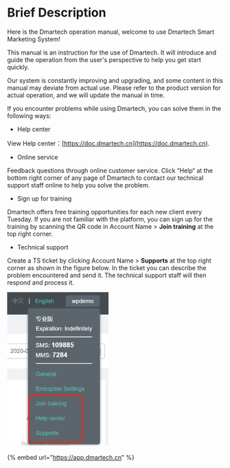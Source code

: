 # Brief Description

Here is the Dmartech operation manual, welcome to use Dmartech Smart Marketing System! 

This manual is an instruction for the use of Dmartech. It will introduce and guide the operation from the user's perspective to help you get start quickly. 

Our system is constantly improving and upgrading, and some content in this manual may deviate from actual use. Please refer to the product version for actual operation, and we will update the manual in time.

 If you encounter problems while using Dmartech, you can solve them in the following ways:

* Help center 

View Help center：[https://doc.dmartech.cn](https://doc.dmartech.cn). 

* Online service 

Feedback questions through online customer service. Click “Help“ at the bottom right corner of any page of Dmartech to contact our technical support staff online to help you solve the problem. 

* Sign up for training 

Dmartech offers free training opportunities for each new client every Tuesday. If you are not familiar with the platform, you can sign up for the training by scanning the QR code in Account Name &gt; **Join training** at the top right corner. 

* Technical support 

Create a TS ticket by clicking Account Name &gt; **Supports** at the top right corner as shown in the figure below. In the ticket you can describe the problem encountered and send it. The technical support staff will then respond and process it.

![](.gitbook/assets/image%20%28469%29.png)



{% embed url="https://app.dmartech.cn" %}



